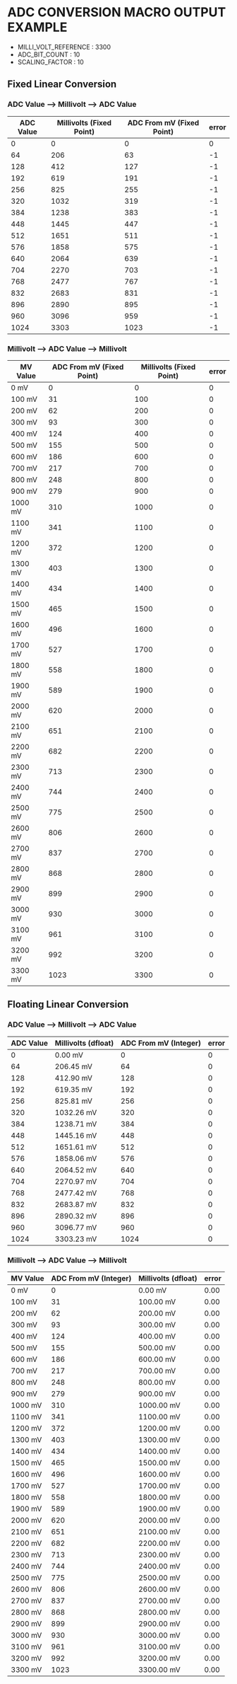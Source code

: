 # ADC CONVERSION MACRO OUTPUT EXAMPLE

 - MILLI_VOLT_REFERENCE : 3300
 - ADC_BIT_COUNT        : 10
 - SCALING_FACTOR       : 10

## Fixed Linear Conversion

### ADC Value --> Millivolt --> ADC Value 

| ADC Value | Millivolts (Fixed Point) | ADC From mV (Fixed Point) | error |
|-----------|--------------------------|---------------------------|-------|
|         0 |                        0 |                         0 |     0 |
|        64 |                      206 |                        63 |    -1 |
|       128 |                      412 |                       127 |    -1 |
|       192 |                      619 |                       191 |    -1 |
|       256 |                      825 |                       255 |    -1 |
|       320 |                     1032 |                       319 |    -1 |
|       384 |                     1238 |                       383 |    -1 |
|       448 |                     1445 |                       447 |    -1 |
|       512 |                     1651 |                       511 |    -1 |
|       576 |                     1858 |                       575 |    -1 |
|       640 |                     2064 |                       639 |    -1 |
|       704 |                     2270 |                       703 |    -1 |
|       768 |                     2477 |                       767 |    -1 |
|       832 |                     2683 |                       831 |    -1 |
|       896 |                     2890 |                       895 |    -1 |
|       960 |                     3096 |                       959 |    -1 |
|      1024 |                     3303 |                      1023 |    -1 |


### Millivolt --> ADC Value --> Millivolt 

| MV Value     | ADC From mV (Fixed Point) | Millivolts (Fixed Point) | error |
|--------------|---------------------------|--------------------------|-------|
|         0 mV |                         0 |                        0 |     0 |
|       100 mV |                        31 |                      100 |     0 |
|       200 mV |                        62 |                      200 |     0 |
|       300 mV |                        93 |                      300 |     0 |
|       400 mV |                       124 |                      400 |     0 |
|       500 mV |                       155 |                      500 |     0 |
|       600 mV |                       186 |                      600 |     0 |
|       700 mV |                       217 |                      700 |     0 |
|       800 mV |                       248 |                      800 |     0 |
|       900 mV |                       279 |                      900 |     0 |
|      1000 mV |                       310 |                     1000 |     0 |
|      1100 mV |                       341 |                     1100 |     0 |
|      1200 mV |                       372 |                     1200 |     0 |
|      1300 mV |                       403 |                     1300 |     0 |
|      1400 mV |                       434 |                     1400 |     0 |
|      1500 mV |                       465 |                     1500 |     0 |
|      1600 mV |                       496 |                     1600 |     0 |
|      1700 mV |                       527 |                     1700 |     0 |
|      1800 mV |                       558 |                     1800 |     0 |
|      1900 mV |                       589 |                     1900 |     0 |
|      2000 mV |                       620 |                     2000 |     0 |
|      2100 mV |                       651 |                     2100 |     0 |
|      2200 mV |                       682 |                     2200 |     0 |
|      2300 mV |                       713 |                     2300 |     0 |
|      2400 mV |                       744 |                     2400 |     0 |
|      2500 mV |                       775 |                     2500 |     0 |
|      2600 mV |                       806 |                     2600 |     0 |
|      2700 mV |                       837 |                     2700 |     0 |
|      2800 mV |                       868 |                     2800 |     0 |
|      2900 mV |                       899 |                     2900 |     0 |
|      3000 mV |                       930 |                     3000 |     0 |
|      3100 mV |                       961 |                     3100 |     0 |
|      3200 mV |                       992 |                     3200 |     0 |
|      3300 mV |                      1023 |                     3300 |     0 |


## Floating Linear Conversion

### ADC Value --> Millivolt --> ADC Value 

| ADC Value | Millivolts (dfloat)    | ADC From mV (Integer)  | error |
|-----------|------------------------|------------------------|-------|
|         0 |                0.00 mV |                      0 |     0 |
|        64 |              206.45 mV |                     64 |     0 |
|       128 |              412.90 mV |                    128 |     0 |
|       192 |              619.35 mV |                    192 |     0 |
|       256 |              825.81 mV |                    256 |     0 |
|       320 |             1032.26 mV |                    320 |     0 |
|       384 |             1238.71 mV |                    384 |     0 |
|       448 |             1445.16 mV |                    448 |     0 |
|       512 |             1651.61 mV |                    512 |     0 |
|       576 |             1858.06 mV |                    576 |     0 |
|       640 |             2064.52 mV |                    640 |     0 |
|       704 |             2270.97 mV |                    704 |     0 |
|       768 |             2477.42 mV |                    768 |     0 |
|       832 |             2683.87 mV |                    832 |     0 |
|       896 |             2890.32 mV |                    896 |     0 |
|       960 |             3096.77 mV |                    960 |     0 |
|      1024 |             3303.23 mV |                   1024 |     0 |


### Millivolt --> ADC Value --> Millivolt 

| MV Value     | ADC From mV (Integer)  | Millivolts (dfloat)    | error |
|--------------|------------------------|------------------------|-------|
|         0 mV |                      0 |                0.00 mV |  0.00 |
|       100 mV |                     31 |              100.00 mV |  0.00 |
|       200 mV |                     62 |              200.00 mV |  0.00 |
|       300 mV |                     93 |              300.00 mV |  0.00 |
|       400 mV |                    124 |              400.00 mV |  0.00 |
|       500 mV |                    155 |              500.00 mV |  0.00 |
|       600 mV |                    186 |              600.00 mV |  0.00 |
|       700 mV |                    217 |              700.00 mV |  0.00 |
|       800 mV |                    248 |              800.00 mV |  0.00 |
|       900 mV |                    279 |              900.00 mV |  0.00 |
|      1000 mV |                    310 |             1000.00 mV |  0.00 |
|      1100 mV |                    341 |             1100.00 mV |  0.00 |
|      1200 mV |                    372 |             1200.00 mV |  0.00 |
|      1300 mV |                    403 |             1300.00 mV |  0.00 |
|      1400 mV |                    434 |             1400.00 mV |  0.00 |
|      1500 mV |                    465 |             1500.00 mV |  0.00 |
|      1600 mV |                    496 |             1600.00 mV |  0.00 |
|      1700 mV |                    527 |             1700.00 mV |  0.00 |
|      1800 mV |                    558 |             1800.00 mV |  0.00 |
|      1900 mV |                    589 |             1900.00 mV |  0.00 |
|      2000 mV |                    620 |             2000.00 mV |  0.00 |
|      2100 mV |                    651 |             2100.00 mV |  0.00 |
|      2200 mV |                    682 |             2200.00 mV |  0.00 |
|      2300 mV |                    713 |             2300.00 mV |  0.00 |
|      2400 mV |                    744 |             2400.00 mV |  0.00 |
|      2500 mV |                    775 |             2500.00 mV |  0.00 |
|      2600 mV |                    806 |             2600.00 mV |  0.00 |
|      2700 mV |                    837 |             2700.00 mV |  0.00 |
|      2800 mV |                    868 |             2800.00 mV |  0.00 |
|      2900 mV |                    899 |             2900.00 mV |  0.00 |
|      3000 mV |                    930 |             3000.00 mV |  0.00 |
|      3100 mV |                    961 |             3100.00 mV |  0.00 |
|      3200 mV |                    992 |             3200.00 mV |  0.00 |
|      3300 mV |                   1023 |             3300.00 mV |  0.00 |


